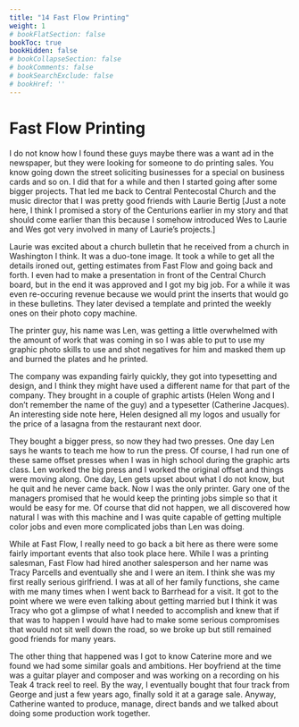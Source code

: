 ```yaml
---
title: "14 Fast Flow Printing"
weight: 1
# bookFlatSection: false
bookToc: true
bookHidden: false
# bookCollapseSection: false
# bookComments: false
# bookSearchExclude: false
# bookHref: ''
---
```

# Fast Flow Printing
I do not know how I found these guys maybe there was a want ad in the newspaper, but they were looking for someone to do printing sales.  You know going down the street soliciting businesses for a special on business cards and so on.  I did that for a while and then I started going after some bigger projects.  That led me back to Central Pentecostal Church and the music director that I was pretty good friends with Laurie Bertig [Just a note here, I think I promised a story of the Centurions earlier in my story and that should come earlier than this because I somehow introduced Wes to Laurie and Wes got very involved in many of Laurie’s projects.]

Laurie was excited about a church bulletin that he received from a church in Washington I think.  It was a duo-tone image.  It took a while to get all the details ironed out, getting estimates from Fast Flow and going back and forth.  I even had to make a presentation in front of the Central Church board, but in the end it was approved and I got my big job.  For a while it was even re-occuring revenue because we would print the inserts that would go in these bulletins.  They later devised a template and printed the weekly ones on their photo copy machine.

The printer guy, his name was Len, was getting a little overwhelmed with the amount of work that was coming in so I was able to put to use my graphic photo skills to use and shot negatives for him and masked them up and burned the plates and he printed. 

The company was expanding fairly quickly, they got into typesetting and design,  and I think they might have used a different name for that part of the company.  They brought in a couple of graphic artists (Helen Wong and I don’t remember the name of the guy) and a typesetter (Catherine Jacques).  An interesting side note here, Helen designed all my logos and usually for the price of a lasagna from the restaurant next door.

They bought a bigger press, so now they had two presses.  One day Len says he wants to teach me how to run the press.  Of course, I had run one of these same offset presses when I was in high school during the graphic arts class.  Len worked the big press and I worked the original offset and things were moving along.  One day, Len gets upset about what I do not know, but he quit and he never came back.  Now I was the only printer.  Gary one of the managers promised that he would keep the printing jobs simple so that it would be easy for me.  Of course that did not happen, we all discovered how natural I was with this machine and I was quite capable of getting multiple color jobs and even more complicated jobs than  Len was doing.

While at Fast Flow, I really need to go back a bit here as there were some fairly important events that also took place here.  While I was a printing salesman, Fast Flow had hired another salesperson and her name was Tracy Parcells and eventually she and I were an item.  I think she was my first really serious girlfriend.  I was at all of her family functions, she came with me many times when I went back to Barrhead for a visit.  It got to the point where we were even talking about getting married but I think it was Tracy who got a glimpse of what I needed to accomplish and knew that if that was to happen I would have had to make some serious compromises that would not sit well down the road, so we broke up but still remained good friends for many years.

The other thing that happened was I got to know Caterine more and we found we had some similar goals and ambitions.  Her boyfriend at the time was a guitar player and composer and was working on a recording on his Teak 4 track reel to reel.  By the way, I eventually bought that four track from George and just a few years ago, finally sold it at a garage sale.  Anyway, Catherine wanted to produce, manage, direct bands and we talked about doing some production work together.